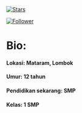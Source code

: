 
[![Stars](https://img.shields.io/github/stars/ggratisan?style=for-the-badge&color=blue)](https://github.com/ggratisan/)

[![Follower](https://img.shields.io/github/followers/ggratisan?style=for-the-badge&color=red)](https://github.com/ggratisan/)

# Bio:

#### Lokasi: Mataram, Lombok
#### Umur: 12 tahun
#### Pendidikan sekarang: SMP
#### Kelas: 1 SMP
